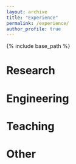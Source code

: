 ```yaml
---
layout: archive
title: "Experience"
permalink: /experience/
author_profile: true
---
```


{% include base_path %}

Research
======

Engineering
======

Teaching
======

Other
======
